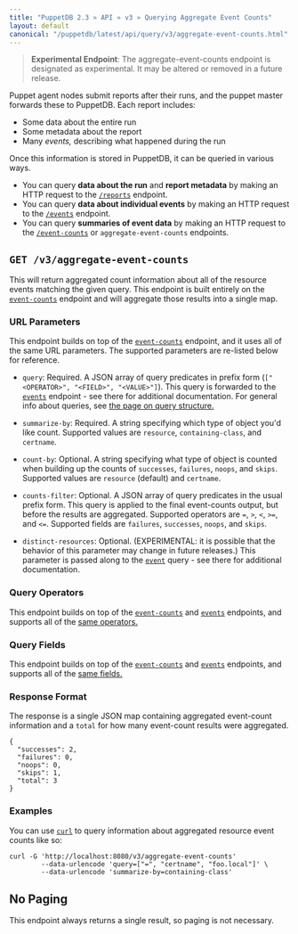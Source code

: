 ```yaml
---
title: "PuppetDB 2.3 » API » v3 » Querying Aggregate Event Counts"
layout: default
canonical: "/puppetdb/latest/api/query/v3/aggregate-event-counts.html"
---
```


[event-counts]: ./event-counts.html
[events]: ./events.html
[curl]: ../curl.html
[query]: ./query.html

> **Experimental Endpoint**: The aggregate-event-counts endpoint is designated
> as experimental. It may be altered or removed in a future release.

Puppet agent nodes submit reports after their runs, and the puppet master forwards these to PuppetDB. Each report includes:

* Some data about the entire run
* Some metadata about the report
* Many _events,_ describing what happened during the run

Once this information is stored in PuppetDB, it can be queried in various ways.

* You can query **data about the run** and **report metadata** by making an HTTP request to the [`/reports`](./reports.html) endpoint.
* You can query **data about individual events** by making an HTTP request to the [`/events`][events] endpoint.
* You can query **summaries of event data** by making an HTTP request to the [`/event-counts`][event-counts] or `aggregate-event-counts` endpoints.

## `GET /v3/aggregate-event-counts`

This will return aggregated count information about all of the resource events matching the given query.
This endpoint is built entirely on the [`event-counts`][event-counts] endpoint and will aggregate those
results into a single map.

### URL Parameters

This endpoint builds on top of the [`event-counts`][event-counts] endpoint, and it uses all of the same URL parameters. The supported parameters are re-listed below for reference.

* `query`: Required. A JSON array of query predicates in prefix form (`["<OPERATOR>", "<FIELD>", "<VALUE>"]`).
This query is forwarded to the [`events`][events] endpoint - see there for additional documentation. For general info about queries, see [the page on query structure.][query]

* `summarize-by`: Required. A string specifying which type of object you'd like count. Supported values are
`resource`, `containing-class`, and `certname`.

* `count-by`: Optional. A string specifying what type of object is counted when building up the counts of
`successes`, `failures`, `noops`, and `skips`. Supported values are `resource` (default) and `certname`.

* `counts-filter`: Optional. A JSON array of query predicates in the usual prefix form. This query is applied to
the final event-counts output, but before the results are aggregated. Supported operators are `=`, `>`, `<`,
`>=`, and `<=`. Supported fields are `failures`, `successes`, `noops`, and `skips`.

* `distinct-resources`: Optional.  (EXPERIMENTAL: it is possible that the behavior
of this parameter may change in future releases.)  This parameter is passed along
to the [`event`][events] query - see there for additional documentation.

### Query Operators

This endpoint builds on top of the [`event-counts`][event-counts] and [`events`][events] endpoints, and supports all of the [same operators.](./events.html#query-operators)

### Query Fields

This endpoint builds on top of the [`event-counts`][event-counts] and [`events`][events] endpoints, and supports all of the [same fields.](./events.html#query-fields)

### Response Format

The response is a single JSON map containing aggregated event-count information and a `total` for how many
event-count results were aggregated.

    {
      "successes": 2,
      "failures": 0,
      "noops": 0,
      "skips": 1,
      "total": 3
    }

### Examples

You can use [`curl`][curl] to query information about aggregated resource event counts like so:

    curl -G 'http://localhost:8080/v3/aggregate-event-counts'
            --data-urlencode 'query=["=", "certname", "foo.local"]' \
            --data-urlencode 'summarize-by=containing-class'

## No Paging

This endpoint always returns a single result, so paging is not necessary.

